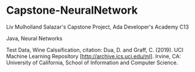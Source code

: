 # Capstone-NeuralNetwork

Liv Mulholland Salazar's Capstone Project, Ada Developer's Academy C13

Java, Neural Networks

Test Data, Wine Calssification, citation:
Dua, D. and Graff, C. (2019). UCI Machine Learning Repository [http://archive.ics.uci.edu/ml]. Irvine, CA: University of California, School of Information and Computer Science.
